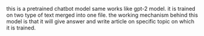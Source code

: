 this is a pretrained chatbot model same works like gpt-2 model. it is trained on two type of text merged into one file. the working mechanism behind this model is that it will give answer and write article on specific topic on which it is trained.
